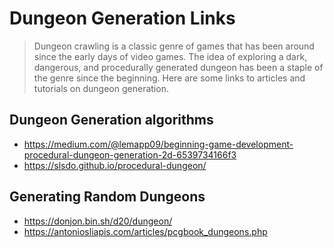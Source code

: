 # Dungeon Generation Links

> Dungeon crawling is a classic genre of games that has been around since the early days of video games. The idea of exploring a dark, dangerous, and procedurally generated dungeon has been a staple of the genre since the beginning. Here are some links to articles and tutorials on dungeon generation.

## Dungeon Generation algorithms

- https://medium.com/@lemapp09/beginning-game-development-procedural-dungeon-generation-2d-6539734166f3
- https://slsdo.github.io/procedural-dungeon/

## Generating Random Dungeons

- https://donjon.bin.sh/d20/dungeon/
- https://antoniosliapis.com/articles/pcgbook_dungeons.php
